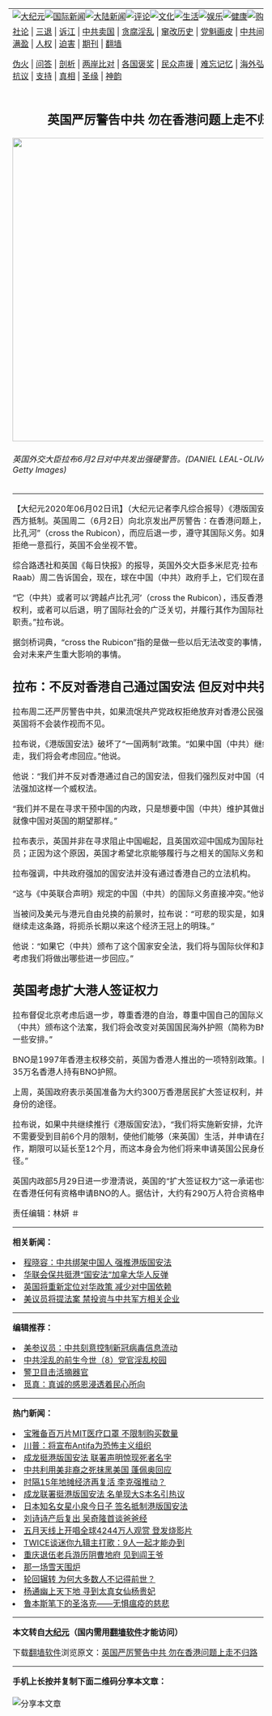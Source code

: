<a name="1" id="1" target="_blank"></a><span id="1"></span>
<table align=center border="0"><tr><td colspan="2" VALIGN=TOP><a href="https://github.com/bg209/djy/blob/master/gb/nsc413.md#1"><img src="https://raw.githubusercontent.com/bg209/www/master/t/djy/1.jpg" title="大纪元"></a><a href="https://github.com/bg209/djy/blob/master/gb/n24hr.md#1"><img src="https://raw.githubusercontent.com/bg209/www/master/t/djy/3.jpg" title="国际新闻"></a><a href="https://github.com/bg209/djy/blob/master/gb/nsc413.md#1"><img src="https://raw.githubusercontent.com/bg209/www/master/t/djy/4.jpg" title="大陆新闻"></a><a href="https://github.com/bg209/djy/blob/master/gb/news392.md#1"><img src="https://raw.githubusercontent.com/bg209/www/master/t/djy/5.jpg" title="评论"></a><a href="https://github.com/bg209/djy/blob/master/gb/news2007.md#1"><img src="https://raw.githubusercontent.com/bg209/www/master/t/djy/6.jpg" title="文化"></a><a href="https://github.com/bg209/djy/blob/master/gb/news2008.md#1"><img src="https://raw.githubusercontent.com/bg209/www/master/t/djy/7.jpg" title="生活"></a><a href="https://github.com/bg209/djy/blob/master/gb/ncyule.md#1"><img src="https://raw.githubusercontent.com/bg209/www/master/t/djy/8.jpg" title="娱乐"></a><a href="https://github.com/bg209/djy/blob/master/gb/nsc1002.md#1"><img src="https://raw.githubusercontent.com/bg209/www/master/t/djy/9.jpg" title="健康"><a href="https://www.youlucky.com"><img src="https://raw.githubusercontent.com/bg209/www/master/t/djy/10.jpg" title="购物"></a><a href="https://donate.epochtimes.com/?utm_medium=epochtimes&utm_source=referral&utm_campaign=donate_button_djyarticleheader"><img src="https://raw.githubusercontent.com/bg209/www/master/t/djy/12.jpg" title="捐款"></a></td></tr>
<tr><td colspan="2" VALIGN=TOP><a target="_blank" href="https://github.com/bg209/djy/blob/master/gb/9p.md#1">社论</a> | <a target="_blank" href="https://github.com/bg209/djy/blob/master/gb/nf5657.md#1">三退</a> | <a target="_blank" href="https://github.com/bg209/djy/blob/master/gb/nf6124.md#1">诉江</a> | <a target="_blank" href="https://github.com/bg209/djy/blob/master/gb/nf1176117.md#1">中共卖国</a> | <a target="_blank" href="https://github.com/bg209/djy/blob/master/gb/nf5773.md#1">贪腐淫乱</a> | <a target="_blank" href="https://github.com/bg209/djy/blob/master/gb/nf1176115.md#1">窜改历史</a> | <a target="_blank" href="https://github.com/bg209/djy/blob/master/gb/nf1176107.md#1">党魁画皮</a> | <a target="_blank" href="https://github.com/bg209/djy/blob/master/gb/nf1320400.md#1">中共间谍</a> | <a target="_blank" href="https://github.com/bg209/djy/blob/master/gb/nf1176114.md#1">破坏传统</a> | <a target="_blank" href="https://github.com/bg209/ntdtv/blob/master/gb/prog447_1.md#1">恶贯满盈</a> | <a target="_blank" href="https://github.com/bg209/djy/blob/master/gb/ncid278.md#1">人权</a> | <a target="_blank" href="https://github.com/bg209/djy/blob/master/gb/nf1176111.md#1">迫害</a> | <a target="_blank" href="https://gitlab.com/szzdlab/mh-qikan/blob/master/README.md#1">期刊</a> | <a target="_blank" href="https://github.com/bg209/www/blob/master/README.md?zsrh#8">翻墙</a></p><p><a target="_blank" href="https://github.com/bg209/djy/blob/master/gb/nf5562.md#1">伪火</a> | <a target="_blank" href="https://github.com/bg209/djy/blob/master/gb/nf4378.md#1">问答</a> | <a target="_blank" href="https://github.com/bg209/djy/blob/master/gb/nf5792.md#1">剖析</a> | <a target="_blank" href="https://github.com/bg209/djy/blob/master/gb/nf5735.md#1">两岸比对</a> | <a target="_blank" href="https://github.com/bg209/djy/blob/master/gb/nf6119.md#1">各国褒奖</a> | <a target="_blank" href="https://github.com/bg209/djy/blob/master/gb/nf6120.md#1">民众声援</a> | <a target="_blank" href="https://github.com/bg209/djy/blob/master/gb/nf1188594.md#1">难忘记忆</a> | <a target="_blank" href="https://github.com/bg209/djy/blob/master/gb/nf3180.md#1">海外弘传</a> | <a target="_blank" href="https://github.com/bg209/djy/blob/master/gb/nf5410.md#1">万人上访</a> | <a target="_blank" href="https://github.com/bg209/ntdtv/blob/master/gb/prog1530_1.md#1">和平抗议</a> | <a target="_blank" href="https://github.com/bg209/djy/blob/master/gb/nf4386.md#1">支持</a> | <a target="_blank" href="https://github.com/bg209/djy/blob/master/gb/nf4389.md#1">真相</a> | <a target="_blank" href="https://github.com/bg209/djy/blob/master/gb/nf5790.md#1">圣缘</a> | <a target="_blank" href="https://github.com/bg209/djy/blob/master/gb/nf4786.md#1">神韵</a></td></tr>
<tr><td VALIGN=TOP width="626"><h2 align=center>英国严厉警告中共 勿在香港问题上走不归路</h2>
<img width="600" src="https://i.epochtimes.com/assets/uploads/2020/04/710e57761bbfc645e95455147941171c-600x400.jpg" />
<h6>英国外交大臣拉布6月2日对中共发出强硬警告。(DANIEL LEAL-OLIVAS/AFP via Getty Images)
</h6>
<hr>
	<p>【大纪元2020年06月02日讯】（大纪元记者李凡综合报导）《<ahref="https://github.com/bg209/djy/blob/master/gb/tag/%E6%B8%AF%E7%89%88%E5%9B%BD%E5%AE%89%E6%B3%95.md#1">港版国安法</a>》持续引发西方抵制。<ahref="https://github.com/bg209/djy/blob/master/gb/tag/%E8%8B%B1%E5%9B%BD.md#1">英国</a>周二（6月2日）向北京发出严厉警告：在香港问题上，不要“跨越卢比孔河”（cross the Rubicon），而应后退一步，遵守其国际义务。如果这个流氓政权拒绝一意孤行，英国不会坐视不管。</p>
<p>综合路透社和<ahref="https://github.com/bg209/djy/blob/master/gb/tag/%E8%8B%B1%E5%9B%BD.md#1">英国</a>《每日快报》的报导，英国外交大臣多米尼克·<ahref="https://github.com/bg209/djy/blob/master/gb/tag/%E6%8B%89%E5%B8%83.md#1">拉布</a>（Dominic Raab）周二告诉国会，现在，球在中国（中共）政府手上，它们现在面临选择。</p>
<p>“它（中共）或者可以‘跨越卢比孔河’（cross the Rubicon），违反香港人民的自治和权利，或者可以后退，明了国际社会的广泛关切，并履行其作为国际社会主要成员的职责。”<ahref="https://github.com/bg209/djy/blob/master/gb/tag/%E6%8B%89%E5%B8%83.md#1">拉布</a>说。</p>
<p>据剑桥词典，“cross the Rubicon”指的是做一些以后无法改变的事情，或者做了一些会对未来产生重大影响的事情。</p>
<h2>拉布：不反对香港自己通过国安法 但反对中共强加</h2>
<p>拉布周二还严厉警告中共，如果流氓共产党政权拒绝放弃对香港公民强加新安全法，英国将不会装作视而不见。</p>
<p>拉布说，《<ahref="https://github.com/bg209/djy/blob/master/gb/tag/%E6%B8%AF%E7%89%88%E5%9B%BD%E5%AE%89%E6%B3%95.md#1">港版国安法</a>》破坏了“一国两制”政策。“如果中国（中共）继续沿着这条路走，我们将会考虑回应。”他说。</p>
<p>他说：“我们并不反对香港通过自己的国安法，但我们强烈反对中国（中共）违反国际法强加这样一个威权法。</p>
<p>“我们并不是在寻求干预中国的内政，只是想要中国（中共）维护其做出的国际承诺，就像中国对英国的期望那样。”</p>
<p>拉布表示，英国并非在寻求阻止中国崛起，且英国欢迎中国成为国际社会的主要成员；正因为这个原因，英国才希望北京能够履行与之相关的国际义务和国际责任。</p>
<p>拉布强调，中共政府强加的国安法并没有通过香港自己的立法机构。</p>
<p>“这与《中英联合声明》规定的中国（中共）的国际义务直接冲突。”他说。</p>
<p>当被问及美元与港元自由兑换的前景时，拉布说：“可悲的现实是，如果中国（中共）继续走这条路，将扼杀长期以来这个经济王冠上的明珠。”</p>
<p>他说：“如果它（中共）颁布了这个国家安全法，我们将与国际伙伴和其他国家合作，考虑我们将做出哪些进一步回应。”</p>
<h2>英国考虑扩大港人签证权力</h2>
<p>拉布督促北京考虑后退一步，尊重香港的自治，尊重中国自己的国际义务。“如果中国（中共）颁布这个法案，我们将会改变对英国国民海外护照（简称为BNO）持有者的一些安排。”</p>
<p>BNO是1997年香港主权移交前，英国为香港人推出的一项特别政策。目前，大约有35万名香港人持有BNO护照。</p>
<p>上周，英国政府表示英国准备为大约300万香港居民扩大签证权利，并提供获得公民身份的途径。</p>
<p>拉布说，如果中共继续推行《港版国安法》，“我们将实施新安排，允许BNO持有者，不需要受到目前6个月的限制，使他们能够（来英国）生活，并申请在英国学习和工作，期限可以延长至12个月，而这本身会为他们将来申请英国公民身份提供一条途径。”</p>
<p>英国内政部5月29日进一步澄清说，英国的“扩大签证权力”这一承诺也将适用于目前在香港任何有资格申请BNO的人。据估计，大约有290万人符合资格申请BNO。</p>
<p>责任编辑：林妍 ＃</p>
	
<hr>


<strong>相关新闻：</strong>
<li><a href="https://github.com/bg209/djy/blob/master/gb/20/6/1/n12151456.md#1">程晓容：中共绑架中国人 强推港版国安法</a></li>
<li><a href="https://github.com/bg209/djy/blob/master/gb/20/6/1/n12151810.md#1">华联会保共挺港“国安法”加拿大华人反弹</a></li>
<li><a href="https://github.com/bg209/djy/blob/master/gb/20/6/1/n12152029.md#1">英国将重新定位对华政策 减少对中国依赖</a></li>
<li><a href="https://github.com/bg209/djy/blob/master/gb/20/6/1/n12152737.md#1">美议员将提法案 禁投资与中共军方相关企业</a></li>
<hr>


<strong>编辑推荐：</strong>
<li><a href="https://github.com/onzhi266/djy/blob/master/gb/20/2/22/n11887949.md#1">美参议员：中共刻意控制新冠病毒信息流动</a></li>
<li><a href="https://github.com/tsiac2612/djy/blob/master/gb/18/3/28/n10257597.md#1" target="_blank">中共淫乱的前生今世（8）党官淫乱校园</a></li><li><a href="https://github.com/bg209/djy/blob/master/gb/16/3/16/n4663449.md?dfh#1" target="_blank">警卫目击活摘器官</a></li><li><a href="https://github.com/tsiac2612/djy/blob/master/gb/18/9/27/n10746220.md#1" target="_blank">觅真：真诚的感恩浸透着民心所向</a></li>
<hr>

<strong>热门新闻：</strong>
<li><a href="https://github.com/bg209/djy/blob/master/gb/20/6/1/n12151299.md#1">宝雅备百万片MIT医疗口罩 不限制购买数量</a></li>
<li><a href="https://github.com/bg209/djy/blob/master/gb/20/5/31/n12150748.md#1">川普：将宣布Antifa为恐怖主义组织</a></li>
<li><a href="https://github.com/bg209/djy/blob/master/gb/20/5/31/n12150559.md#1">成龙挺港版国安法 联署声明惊现死者名字</a></li>
<li><a href="https://github.com/bg209/djy/blob/master/gb/20/6/1/n12151330.md#1">中共利用美非裔之死抹黑美国 蓬佩奥回应</a></li>
<li><a href="https://github.com/bg209/djy/blob/master/gb/20/5/31/n12150806.md#1">时隔15年地摊经济再复活 李克强推动？</a></li>
<li><a href="https://github.com/bg209/djy/blob/master/gb/20/5/31/n12150886.md#1">成龙联署挺港版国安法 名单现大S本名引热议</a></li>
<li><a href="https://github.com/bg209/djy/blob/master/gb/20/6/1/n12153202.md#1">日本知名女星小泉今日子 签名抵制港版国安法</a></li>
<li><a href="https://github.com/bg209/djy/blob/master/gb/20/5/31/n12150765.md#1">刘诗诗产后复出 吴奇隆首谈爸爸经</a></li>
<li><a href="https://github.com/bg209/djy/blob/master/gb/20/6/1/n12152028.md#1">五月天线上开唱全球4244万人观赏 登发烧影片</a></li>
<li><a href="https://github.com/bg209/djy/blob/master/gb/20/6/1/n12152445.md#1">TWICE谈迷你九辑主打歌：9人一起才能办到</a></li>
<li><a href="https://github.com/bg209/djy/blob/master/gb/20/5/31/n12149532.md#1">重庆退伍老兵游历阴曹地府 见到阎王爷</a></li>
<li><a href="https://github.com/bg209/djy/blob/master/gb/20/5/1/n12076592.md#1">那一场雪天围炉</a></li>
<li><a href="https://github.com/bg209/djy/blob/master/gb/20/6/1/n12152526.md#1">轮回辗转 为何大多数人不记得前世？</a></li>
<li><a href="https://github.com/bg209/djy/blob/master/gb/10/3/24/n2854895.md#1">杨通幽上天下地 寻到太真女仙杨贵妃</a></li>
<li><a href="https://github.com/bg209/djy/blob/master/gb/20/5/26/n12137883.md#1">鲁本斯笔下的圣洛克——无惧瘟疫的慈悲</a></li>
<hr>

<strong>本文转自<a href="https://www.epochtimes.com">大纪元</a>（国内需用<a href="https://github.com/bg209/www/blob/master/README.md#8">翻墙软件</a>才能访问）</strong><p>下载<a href="https://github.com/bg209/www/blob/master/README.md#8">翻墙软件</a>浏览原文：<a href="https://www.epochtimes.com/gb/20/6/2/n12155666.htm">英国严厉警告中共 勿在香港问题上走不归路</a></p><hr>

<strong>手机上长按并复制下面二维码分享本文章：</strong><br><br><img src="http://d1p1.ip.zn2.us/v.php?action=qrcode&url=https://github.com/bg209/djy/blob/master/gb/20/6/2/n12155666.md%231" title="分享本文章"></td><td VALIGN=TOP><a href="https://github.com/bg209/djy/blob/master/gb/16/1/21/n4622075.md?dfh#1" target="_blank"><img src="https://raw.githubusercontent.com/bg209/djy/master/gb/300/wei-f1.jpg" title="中共的伪火骗局"  alt="中共的伪火骗局"></a><br><a href="https://github.com/bg209/www/blob/master/README.md?dfh#9" target="_blank"><img src="https://raw.githubusercontent.com/bg209/djy/master/gb/300/yong-h.jpg" title="永恒的见证"  alt="永恒的见证"></a><br><a href="https://github.com/bg209/djy/blob/master/gb/13/9/29/n3974789.md?dfh#1" target="_blank"><img src="https://raw.githubusercontent.com/bg209/djy/master/gb/300/shang-lnz.jpg" title="善良女子被中共投男牢"  alt="善良女子被中共投男牢"></a><br><a href="https://github.com/bg209/djy/blob/master/gb/16/3/16/n4663449.md?dfh#1" target="_blank"><img src="https://raw.githubusercontent.com/bg209/djy/master/gb/300/huo-z3.jpg" title="警卫目击活摘器官"  alt="警卫目击活摘器官"></a><br><a href="https://github.com/bg209/djy/blob/master/gb/16/8/7/n8177641.md?dfh#1" target="_blank"><img src="https://raw.githubusercontent.com/bg209/djy/master/gb/300/huo-z4.jpg" title="证人描述活摘恐怖"  alt="证人描述活摘恐怖"></a><br><a href="https://github.com/bg209/djy/blob/master/gb/10/4/19/n2881569.md?dfh#1" target="_blank"><img src="https://raw.githubusercontent.com/bg209/djy/master/gb/300/huo-z1.jpg" title="揭开活摘器官黑幕"  alt="揭开活摘器官黑幕"></a><br><a href="https://github.com/bg209/djy/blob/master/gb/10/11/7/n3077476.md?dfh#1" target="_blank"><img src="https://raw.githubusercontent.com/bg209/djy/master/gb/300/ma-ks.jpg" title="马克思的成魔之路"  alt="马克思的成魔之路"></a><br><a href="https://github.com/bg209/djy/blob/master/gb/14/6/9/n4173977.md?dfh#1" target="_blank"><img src="https://raw.githubusercontent.com/bg209/djy/master/gb/300/chang-zs.jpg" title="藏字石 蕴天机"  alt="藏字石 蕴天机"></a><br><a href="https://github.com/bg209/djy/blob/master/gb/18/5/10/n10381511.md?dfh#1" target="_blank"><img src="https://raw.githubusercontent.com/bg209/djy/master/gb/300/st1.jpg" title="关注3亿人三退"  alt="关注3亿人三退"></a><br><a href="https://github.com/bg209/djy/blob/master/gb/18/3/21/n10237682.md?dfh#1" target="_blank"><img src="https://raw.githubusercontent.com/bg209/djy/master/gb/300/jie-t.jpg" title="解体中共复兴中华"  alt="解体中共复兴中华"></a><br><a href="https://github.com/bg209/djy/blob/master/gb/9/2/9/n2422991.md?dfh#1" target="_blank"><img src="https://raw.githubusercontent.com/bg209/djy/master/gb/300/gao-zs.jpg" title="中共迫害良心律师"  alt="中共迫害良心律师"></a><br><a href="https://github.com/bg209/djy/blob/master/gb/18/12/9/n10900044.md?dfh#1" target="_blank"><img src="https://raw.githubusercontent.com/bg209/djy/master/gb/300/sj1.jpg" title="303万人举报江泽民"  alt="303万人举报江泽民"></a><br><a href="https://github.com/bg209/djy/blob/master/gb/18/8/28/n10672014.md?dfh#1" target="_blank"><img src="https://raw.githubusercontent.com/bg209/djy/master/gb/300/sj2.jpg" title="这些官员为何起诉江泽民"  alt="这些官员为何起诉江泽民"></a><br><a href="https://github.com/bg209/djy/blob/master/gb/8/12/18/n2367165.md?dfh#1" target="_blank"><img src="https://raw.githubusercontent.com/bg209/djy/master/gb/300/liangan.jpg" title="海峡两岸的强烈对比"  alt="海峡两岸的强烈对比"></a><br><a href="https://github.com/bg209/djy/blob/master/gb/15/12/10/n4593139.md?dfh#1" target="_blank"><img src="https://raw.githubusercontent.com/bg209/djy/master/gb/300/jia-ndzl.jpg" title="加拿大总理的贺信"  alt="加拿大总理的贺信"></a><br><a href="https://github.com/bg209/djy/blob/master/gb/11/6/17/n3289382.md?dfh#1" target="_blank"><img src="https://raw.githubusercontent.com/bg209/djy/master/gb/300/xiao-wd.jpg" title="探寻真相兼听则明"  alt="探寻真相兼听则明"></a><br><a href="https://github.com/bg209/djy/blob/master/gb/18/10/27/n10812623.md?dfh#1" target="_blank"><img src="https://raw.githubusercontent.com/bg209/djy/master/gb/300/yindu.jpg" title="印度媒体报道东方"  alt="印度媒体报道东方"></a><br><a href="https://github.com/bg209/djy/blob/master/gb/18/6/9/n10469652.md?dfh#1" target="_blank"><img src="https://raw.githubusercontent.com/bg209/djy/master/gb/300/xie-j.jpg" title="不一样的海外校园"  alt="不一样的海外校园"></a><br><a href="https://github.com/bg209/djy/blob/master/gb/7/4/5/n1669415.md?dfh#1" target="_blank"><img src="https://raw.githubusercontent.com/bg209/djy/master/gb/300/li-up.jpg" title="从大师到徒弟的传奇"  alt="从大师到徒弟的传奇"></a><br><a href="https://github.com/bg209/djy/blob/master/gb/17/5/26/n9191512.md?dfh#1" target="_blank"><img src="https://raw.githubusercontent.com/bg209/djy/master/gb/300/zfl2.jpg" title="亿万人与东方一本奇书"  alt="亿万人与东方一本奇书"></a><br><a href="https://github.com/bg209/djy/blob/master/gb/13/11/27/n4020290.md?dfh#1" target="_blank"><img src="https://raw.githubusercontent.com/bg209/djy/master/gb/300/zhen-h.jpg" title="大陆见不到的震撼场面"  alt="大陆见不到的震撼场面"></a><br><a href="https://github.com/bg209/djy/blob/master/gb/15/7/17/n4482910.md?dfh#1" target="_blank"><img src="https://raw.githubusercontent.com/bg209/djy/master/gb/300/dalu-sk.jpg" title="人心向善 大陆当初盛况"  alt="人心向善 大陆当初盛况"></a><br><a href="https://github.com/bg209/djy/blob/master/gb/19/1/5/n10955468.md?dfh#1" target="_blank"><img src="https://raw.githubusercontent.com/bg209/djy/master/gb/300/zfl1.jpg" title="追寻真理 这书讲什么"  alt="追寻真理 这书讲什么"></a><br><a href="https://github.com/bg209/www/blob/master/README.md?dfh#1" target="_blank"><img src="https://raw.githubusercontent.com/bg209/djy/master/gb/300/fq1.jpg" title="下载免费翻墙软件"  alt="下载免费翻墙软件"></a><br></td></tr></table>
